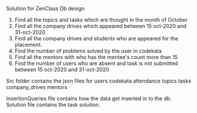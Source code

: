 Solution for ZenClass Db design

1. Find all the topics and tasks which are thought in the month of October
2. Find all the company drives which appeared between 15 oct-2020 and 31-oct-2020
3. Find all the company drives and students who are appeared for the placement.
4. Find the number of problems solved by the user in codekata
5. Find all the mentors with who has the mentee's count more than 15
6. Find the number of users who are absent and task is not submitted  between 15 oct-2020 and 31-oct-2020

Src folder contains the json files for 
users
codekata
attendance
topics
tasks
company_drives
mentors

InsertionQueries file contains how the data get inserted in to the db.
Solution file contains the task solution.
